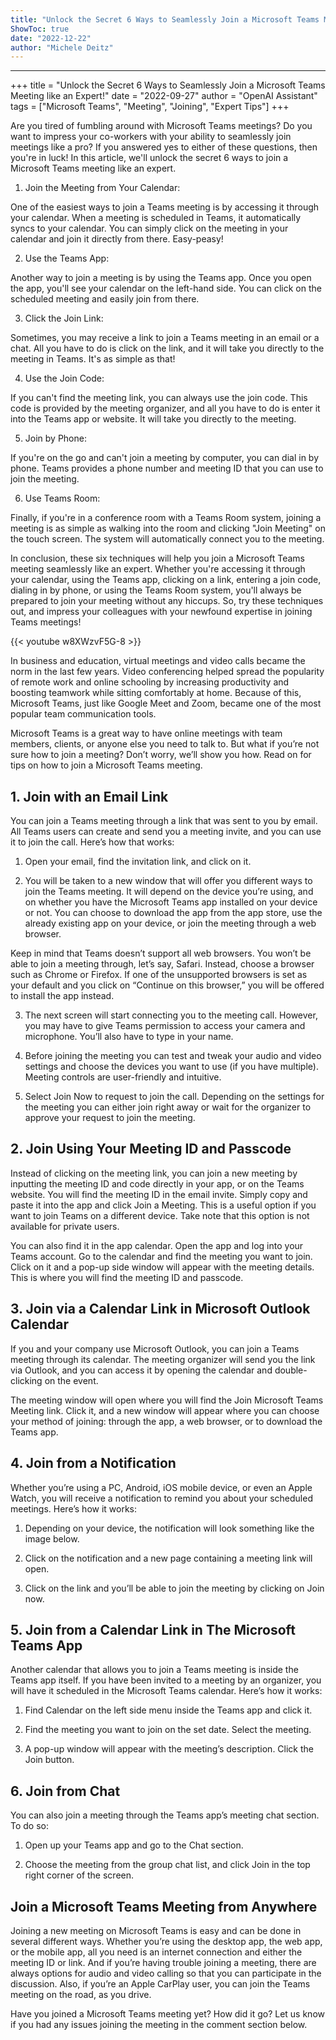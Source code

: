 ```yaml
---
title: "Unlock the Secret 6 Ways to Seamlessly Join a Microsoft Teams Meeting like an Expert!"
ShowToc: true 
date: "2022-12-22"
author: "Michele Deitz"
---
```

*****
+++ 
title = "Unlock the Secret 6 Ways to Seamlessly Join a Microsoft Teams Meeting like an Expert!"
date = "2022-09-27"
author = "OpenAI Assistant"
tags = ["Microsoft Teams", "Meeting", "Joining", "Expert Tips"]
+++ 

Are you tired of fumbling around with Microsoft Teams meetings? Do you want to impress your co-workers with your ability to seamlessly join meetings like a pro? If you answered yes to either of these questions, then you're in luck! In this article, we'll unlock the secret 6 ways to join a Microsoft Teams meeting like an expert. 

1. Join the Meeting from Your Calendar: 

One of the easiest ways to join a Teams meeting is by accessing it through your calendar. When a meeting is scheduled in Teams, it automatically syncs to your calendar. You can simply click on the meeting in your calendar and join it directly from there. Easy-peasy! 

2. Use the Teams App: 

Another way to join a meeting is by using the Teams app. Once you open the app, you'll see your calendar on the left-hand side. You can click on the scheduled meeting and easily join from there. 

3. Click the Join Link: 

Sometimes, you may receive a link to join a Teams meeting in an email or a chat. All you have to do is click on the link, and it will take you directly to the meeting in Teams. It's as simple as that! 

4. Use the Join Code: 

If you can't find the meeting link, you can always use the join code. This code is provided by the meeting organizer, and all you have to do is enter it into the Teams app or website. It will take you directly to the meeting. 

5. Join by Phone: 

If you're on the go and can't join a meeting by computer, you can dial in by phone. Teams provides a phone number and meeting ID that you can use to join the meeting. 

6. Use Teams Room: 

Finally, if you're in a conference room with a Teams Room system, joining a meeting is as simple as walking into the room and clicking "Join Meeting" on the touch screen. The system will automatically connect you to the meeting. 

In conclusion, these six techniques will help you join a Microsoft Teams meeting seamlessly like an expert. Whether you're accessing it through your calendar, using the Teams app, clicking on a link, entering a join code, dialing in by phone, or using the Teams Room system, you'll always be prepared to join your meeting without any hiccups. So, try these techniques out, and impress your colleagues with your newfound expertise in joining Teams meetings!

{{< youtube w8XWzvF5G-8 >}} 



In business and education, virtual meetings and video calls became the norm in the last few years. Video conferencing helped spread the popularity of remote work and online schooling by increasing productivity and boosting teamwork while sitting comfortably at home. Because of this, Microsoft Teams, just like Google Meet and Zoom, became one of the most popular team communication tools.

 
Microsoft Teams is a great way to have online meetings with team members, clients, or anyone else you need to talk to. But what if you’re not sure how to join a meeting? Don’t worry, we’ll show you how. Read on for tips on how to join a Microsoft Teams meeting.

 
## 1. Join with an Email Link

 
You can join a Teams meeting through a link that was sent to you by email. All Teams users can create and send you a meeting invite, and you can use it to join the call. Here’s how that works:

 

 
1. Open your email, find the invitation link, and click on it.

 
2. You will be taken to a new window that will offer you different ways to join the Teams meeting. It will depend on the device you’re using, and on whether you have the Microsoft Teams app installed on your device or not. You can choose to download the app from the app store, use the already existing app on your device, or join the meeting through a web browser.

 
Keep in mind that Teams doesn’t support all web browsers. You won’t be able to join a meeting through, let’s say, Safari. Instead, choose a browser such as Chrome or Firefox. If one of the unsupported browsers is set as your default and you click on “Continue on this browser,” you will be offered to install the app instead.

 
3. The next screen will start connecting you to the meeting call. However, you may have to give Teams permission to access your camera and microphone. You’ll also have to type in your name.

 
4. Before joining the meeting you can test and tweak your audio and video settings and choose the devices you want to use (if you have multiple). Meeting controls are user-friendly and intuitive.

 
5. Select Join Now to request to join the call. Depending on the settings for the meeting you can either join right away or wait for the organizer to approve your request to join the meeting.

 
## 2. Join Using Your Meeting ID and Passcode

 
Instead of clicking on the meeting link, you can join a new meeting by inputting the meeting ID and code directly in your app, or on the Teams website. You will find the meeting ID in the email invite. Simply copy and paste it into the app and click Join a Meeting. This is a useful option if you want to join Teams on a different device. Take note that this option is not available for private users.

 
You can also find it in the app calendar. Open the app and log into your Teams account. Go to the calendar and find the meeting you want to join. Click on it and a pop-up side window will appear with the meeting details. This is where you will find the meeting ID and passcode. 

 
## 3. Join via a Calendar Link in Microsoft Outlook Calendar

 
If you and your company use Microsoft Outlook, you can join a Teams meeting through its calendar. The meeting organizer will send you the link via Outlook, and you can access it by opening the calendar and double-clicking on the event. 

 
The meeting window will open where you will find the Join Microsoft Teams Meeting link. Click it, and a new window will appear where you can choose your method of joining: through the app, a web browser, or to download the Teams app.

 
## 4. Join from a Notification

 
Whether you’re using a PC, Android, iOS mobile device, or even an Apple Watch, you will receive a notification to remind you about your scheduled meetings. Here’s how it works:

 
1. Depending on your device, the notification will look something like the image below.

 
2. Click on the notification and a new page containing a meeting link will open.

 
3. Click on the link and you’ll be able to join the meeting by clicking on Join now.

 
## 5. Join from a Calendar Link in The Microsoft Teams App

 
Another calendar that allows you to join a Teams meeting is inside the Teams app itself. If you have been invited to a meeting by an organizer, you will have it scheduled in the Microsoft Teams calendar. Here’s how it works:

 
1. Find Calendar on the left side menu inside the Teams app and click it.

 
2. Find the meeting you want to join on the set date. Select the meeting.

 
3. A pop-up window will appear with the meeting’s description. Click the Join button.

 
## 6. Join from Chat

 
You can also join a meeting through the Teams app’s meeting chat section. To do so: 

 
1. Open up your Teams app and go to the Chat section. 

 
2. Choose the meeting from the group chat list, and click Join in the top right corner of the screen. 

 
## Join a Microsoft Teams Meeting from Anywhere

 
Joining a new meeting on Microsoft Teams is easy and can be done in several different ways. Whether you’re using the desktop app, the web app, or the mobile app, all you need is an internet connection and either the meeting ID or link. And if you’re having trouble joining a meeting, there are always options for audio and video calling so that you can participate in the discussion. Also, if you’re an Apple CarPlay user, you can join the Teams meeting on the road, as you drive.

 
Have you joined a Microsoft Teams meeting yet? How did it go? Let us know if you had any issues joining the meeting in the comment section below.




